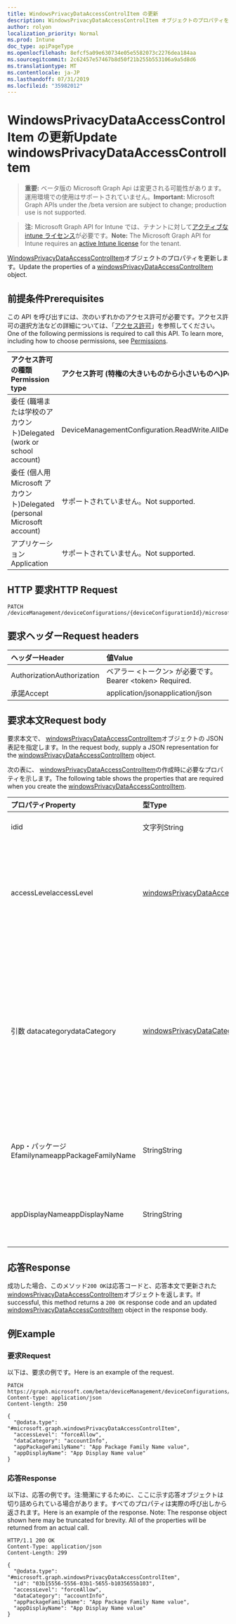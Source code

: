 ```yaml
---
title: WindowsPrivacyDataAccessControlItem の更新
description: WindowsPrivacyDataAccessControlItem オブジェクトのプロパティを更新します。
author: rolyon
localization_priority: Normal
ms.prod: Intune
doc_type: apiPageType
ms.openlocfilehash: 8efcf5a09e630734e05e5582073c2276dea184aa
ms.sourcegitcommit: 2c62457e57467b8d50f21b255b553106a9a5d8d6
ms.translationtype: MT
ms.contentlocale: ja-JP
ms.lasthandoff: 07/31/2019
ms.locfileid: "35982012"
---
```

# <a name="update-windowsprivacydataaccesscontrolitem"></a><span data-ttu-id="c3cdb-103">WindowsPrivacyDataAccessControlItem の更新</span><span class="sxs-lookup"><span data-stu-id="c3cdb-103">Update windowsPrivacyDataAccessControlItem</span></span>

> <span data-ttu-id="c3cdb-104">**重要:** ベータ版の Microsoft Graph Api は変更される可能性があります。運用環境での使用はサポートされていません。</span><span class="sxs-lookup"><span data-stu-id="c3cdb-104">**Important:** Microsoft Graph APIs under the /beta version are subject to change; production use is not supported.</span></span>

> <span data-ttu-id="c3cdb-105">**注:** Microsoft Graph API for Intune では、テナントに対して[アクティブな intune ライセンス](https://go.microsoft.com/fwlink/?linkid=839381)が必要です。</span><span class="sxs-lookup"><span data-stu-id="c3cdb-105">**Note:** The Microsoft Graph API for Intune requires an [active Intune license](https://go.microsoft.com/fwlink/?linkid=839381) for the tenant.</span></span>

<span data-ttu-id="c3cdb-106">[WindowsPrivacyDataAccessControlItem](../resources/intune-deviceconfig-windowsprivacydataaccesscontrolitem.md)オブジェクトのプロパティを更新します。</span><span class="sxs-lookup"><span data-stu-id="c3cdb-106">Update the properties of a [windowsPrivacyDataAccessControlItem](../resources/intune-deviceconfig-windowsprivacydataaccesscontrolitem.md) object.</span></span>

## <a name="prerequisites"></a><span data-ttu-id="c3cdb-107">前提条件</span><span class="sxs-lookup"><span data-stu-id="c3cdb-107">Prerequisites</span></span>
<span data-ttu-id="c3cdb-p101">この API を呼び出すには、次のいずれかのアクセス許可が必要です。アクセス許可の選択方法などの詳細については、「[アクセス許可](/graph/permissions-reference)」を参照してください。</span><span class="sxs-lookup"><span data-stu-id="c3cdb-p101">One of the following permissions is required to call this API. To learn more, including how to choose permissions, see [Permissions](/graph/permissions-reference).</span></span>

|<span data-ttu-id="c3cdb-110">アクセス許可の種類</span><span class="sxs-lookup"><span data-stu-id="c3cdb-110">Permission type</span></span>|<span data-ttu-id="c3cdb-111">アクセス許可 (特権の大きいものから小さいものへ)</span><span class="sxs-lookup"><span data-stu-id="c3cdb-111">Permissions (from most to least privileged)</span></span>|
|:---|:---|
|<span data-ttu-id="c3cdb-112">委任 (職場または学校のアカウント)</span><span class="sxs-lookup"><span data-stu-id="c3cdb-112">Delegated (work or school account)</span></span>|<span data-ttu-id="c3cdb-113">DeviceManagementConfiguration.ReadWrite.All</span><span class="sxs-lookup"><span data-stu-id="c3cdb-113">DeviceManagementConfiguration.ReadWrite.All</span></span>|
|<span data-ttu-id="c3cdb-114">委任 (個人用 Microsoft アカウント)</span><span class="sxs-lookup"><span data-stu-id="c3cdb-114">Delegated (personal Microsoft account)</span></span>|<span data-ttu-id="c3cdb-115">サポートされていません。</span><span class="sxs-lookup"><span data-stu-id="c3cdb-115">Not supported.</span></span>|
|<span data-ttu-id="c3cdb-116">アプリケーション</span><span class="sxs-lookup"><span data-stu-id="c3cdb-116">Application</span></span>|<span data-ttu-id="c3cdb-117">サポートされていません。</span><span class="sxs-lookup"><span data-stu-id="c3cdb-117">Not supported.</span></span>|

## <a name="http-request"></a><span data-ttu-id="c3cdb-118">HTTP 要求</span><span class="sxs-lookup"><span data-stu-id="c3cdb-118">HTTP Request</span></span>
<!-- {
  "blockType": "ignored"
}
-->
``` http
PATCH /deviceManagement/deviceConfigurations/{deviceConfigurationId}/microsoft.graph.windows10GeneralConfiguration/privacyAccessControls/{windowsPrivacyDataAccessControlItemId}
```

## <a name="request-headers"></a><span data-ttu-id="c3cdb-119">要求ヘッダー</span><span class="sxs-lookup"><span data-stu-id="c3cdb-119">Request headers</span></span>
|<span data-ttu-id="c3cdb-120">ヘッダー</span><span class="sxs-lookup"><span data-stu-id="c3cdb-120">Header</span></span>|<span data-ttu-id="c3cdb-121">値</span><span class="sxs-lookup"><span data-stu-id="c3cdb-121">Value</span></span>|
|:---|:---|
|<span data-ttu-id="c3cdb-122">Authorization</span><span class="sxs-lookup"><span data-stu-id="c3cdb-122">Authorization</span></span>|<span data-ttu-id="c3cdb-123">ベアラー &lt;トークン&gt; が必要です。</span><span class="sxs-lookup"><span data-stu-id="c3cdb-123">Bearer &lt;token&gt; Required.</span></span>|
|<span data-ttu-id="c3cdb-124">承諾</span><span class="sxs-lookup"><span data-stu-id="c3cdb-124">Accept</span></span>|<span data-ttu-id="c3cdb-125">application/json</span><span class="sxs-lookup"><span data-stu-id="c3cdb-125">application/json</span></span>|

## <a name="request-body"></a><span data-ttu-id="c3cdb-126">要求本文</span><span class="sxs-lookup"><span data-stu-id="c3cdb-126">Request body</span></span>
<span data-ttu-id="c3cdb-127">要求本文で、 [windowsPrivacyDataAccessControlItem](../resources/intune-deviceconfig-windowsprivacydataaccesscontrolitem.md)オブジェクトの JSON 表記を指定します。</span><span class="sxs-lookup"><span data-stu-id="c3cdb-127">In the request body, supply a JSON representation for the [windowsPrivacyDataAccessControlItem](../resources/intune-deviceconfig-windowsprivacydataaccesscontrolitem.md) object.</span></span>

<span data-ttu-id="c3cdb-128">次の表に、 [windowsPrivacyDataAccessControlItem](../resources/intune-deviceconfig-windowsprivacydataaccesscontrolitem.md)の作成時に必要なプロパティを示します。</span><span class="sxs-lookup"><span data-stu-id="c3cdb-128">The following table shows the properties that are required when you create the [windowsPrivacyDataAccessControlItem](../resources/intune-deviceconfig-windowsprivacydataaccesscontrolitem.md).</span></span>

|<span data-ttu-id="c3cdb-129">プロパティ</span><span class="sxs-lookup"><span data-stu-id="c3cdb-129">Property</span></span>|<span data-ttu-id="c3cdb-130">型</span><span class="sxs-lookup"><span data-stu-id="c3cdb-130">Type</span></span>|<span data-ttu-id="c3cdb-131">説明</span><span class="sxs-lookup"><span data-stu-id="c3cdb-131">Description</span></span>|
|:---|:---|:---|
|<span data-ttu-id="c3cdb-132">id</span><span class="sxs-lookup"><span data-stu-id="c3cdb-132">id</span></span>|<span data-ttu-id="c3cdb-133">文字列</span><span class="sxs-lookup"><span data-stu-id="c3cdb-133">String</span></span>|<span data-ttu-id="c3cdb-134">WindowsPrivacyDataAccessControlItem のキー。</span><span class="sxs-lookup"><span data-stu-id="c3cdb-134">The key of WindowsPrivacyDataAccessControlItem.</span></span>|
|<span data-ttu-id="c3cdb-135">accessLevel</span><span class="sxs-lookup"><span data-stu-id="c3cdb-135">accessLevel</span></span>|[<span data-ttu-id="c3cdb-136">windowsPrivacyDataAccessLevel</span><span class="sxs-lookup"><span data-stu-id="c3cdb-136">windowsPrivacyDataAccessLevel</span></span>](../resources/intune-deviceconfig-windowsprivacydataaccesslevel.md)|<span data-ttu-id="c3cdb-137">これは、指定されたアプリケーションに割り当てられるプライバシーデータカテゴリのアクセスレベルを示します。</span><span class="sxs-lookup"><span data-stu-id="c3cdb-137">This indicates an access level for the privacy data category to which the specified application will be given to.</span></span> <span data-ttu-id="c3cdb-138">使用可能な値は、`notConfigured`、`forceAllow`、`forceDeny`、`userInControl` です。</span><span class="sxs-lookup"><span data-stu-id="c3cdb-138">Possible values are: `notConfigured`, `forceAllow`, `forceDeny`, `userInControl`.</span></span>|
|<span data-ttu-id="c3cdb-139">引数 datacategory</span><span class="sxs-lookup"><span data-stu-id="c3cdb-139">dataCategory</span></span>|[<span data-ttu-id="c3cdb-140">windowsPrivacyDataCategory</span><span class="sxs-lookup"><span data-stu-id="c3cdb-140">windowsPrivacyDataCategory</span></span>](../resources/intune-deviceconfig-windowsprivacydatacategory.md)|<span data-ttu-id="c3cdb-141">これは、特定のアクセス制御が適用されるプライバシーデータカテゴリを示します。</span><span class="sxs-lookup"><span data-stu-id="c3cdb-141">This indicates a privacy data category to which the specific access control will apply.</span></span> <span data-ttu-id="c3cdb-142">可能な値: `notConfigured`、 `accountInfo` `appsRunInBackground` `calendar` `callHistory` `camera` `contacts` `diagnosticsInfo` `email` `location` `messaging` `microphone`、、、、、、、、、、、、 `motion` `notifications` `phone` `radios` `tasks` `syncWithDevices` `trustedDevices`.</span><span class="sxs-lookup"><span data-stu-id="c3cdb-142">Possible values are: `notConfigured`, `accountInfo`, `appsRunInBackground`, `calendar`, `callHistory`, `camera`, `contacts`, `diagnosticsInfo`, `email`, `location`, `messaging`, `microphone`, `motion`, `notifications`, `phone`, `radios`, `tasks`, `syncWithDevices`, `trustedDevices`.</span></span>|
|<span data-ttu-id="c3cdb-143">App・パッケージ Efamilyname</span><span class="sxs-lookup"><span data-stu-id="c3cdb-143">appPackageFamilyName</span></span>|<span data-ttu-id="c3cdb-144">String</span><span class="sxs-lookup"><span data-stu-id="c3cdb-144">String</span></span>|<span data-ttu-id="c3cdb-145">Windows アプリのパッケージファミリ名。</span><span class="sxs-lookup"><span data-stu-id="c3cdb-145">The Package Family Name of a Windows app.</span></span> <span data-ttu-id="c3cdb-146">設定すると、指定したアプリケーションにアクセスレベルが適用されます。</span><span class="sxs-lookup"><span data-stu-id="c3cdb-146">When set, the access level applies to the specified application.</span></span>|
|<span data-ttu-id="c3cdb-147">appDisplayName</span><span class="sxs-lookup"><span data-stu-id="c3cdb-147">appDisplayName</span></span>|<span data-ttu-id="c3cdb-148">String</span><span class="sxs-lookup"><span data-stu-id="c3cdb-148">String</span></span>|<span data-ttu-id="c3cdb-149">Windows アプリのパッケージファミリ名。</span><span class="sxs-lookup"><span data-stu-id="c3cdb-149">The Package Family Name of a Windows app.</span></span> <span data-ttu-id="c3cdb-150">設定すると、指定したアプリケーションにアクセスレベルが適用されます。</span><span class="sxs-lookup"><span data-stu-id="c3cdb-150">When set, the access level applies to the specified application.</span></span>|



## <a name="response"></a><span data-ttu-id="c3cdb-151">応答</span><span class="sxs-lookup"><span data-stu-id="c3cdb-151">Response</span></span>
<span data-ttu-id="c3cdb-152">成功した場合、このメソッド`200 OK`は応答コードと、応答本文で更新された[windowsPrivacyDataAccessControlItem](../resources/intune-deviceconfig-windowsprivacydataaccesscontrolitem.md)オブジェクトを返します。</span><span class="sxs-lookup"><span data-stu-id="c3cdb-152">If successful, this method returns a `200 OK` response code and an updated [windowsPrivacyDataAccessControlItem](../resources/intune-deviceconfig-windowsprivacydataaccesscontrolitem.md) object in the response body.</span></span>

## <a name="example"></a><span data-ttu-id="c3cdb-153">例</span><span class="sxs-lookup"><span data-stu-id="c3cdb-153">Example</span></span>

### <a name="request"></a><span data-ttu-id="c3cdb-154">要求</span><span class="sxs-lookup"><span data-stu-id="c3cdb-154">Request</span></span>
<span data-ttu-id="c3cdb-155">以下は、要求の例です。</span><span class="sxs-lookup"><span data-stu-id="c3cdb-155">Here is an example of the request.</span></span>
``` http
PATCH https://graph.microsoft.com/beta/deviceManagement/deviceConfigurations/{deviceConfigurationId}/microsoft.graph.windows10GeneralConfiguration/privacyAccessControls/{windowsPrivacyDataAccessControlItemId}
Content-type: application/json
Content-length: 250

{
  "@odata.type": "#microsoft.graph.windowsPrivacyDataAccessControlItem",
  "accessLevel": "forceAllow",
  "dataCategory": "accountInfo",
  "appPackageFamilyName": "App Package Family Name value",
  "appDisplayName": "App Display Name value"
}
```

### <a name="response"></a><span data-ttu-id="c3cdb-156">応答</span><span class="sxs-lookup"><span data-stu-id="c3cdb-156">Response</span></span>
<span data-ttu-id="c3cdb-p106">以下は、応答の例です。注:簡潔にするために、ここに示す応答オブジェクトは切り詰められている場合があります。すべてのプロパティは実際の呼び出しから返されます。</span><span class="sxs-lookup"><span data-stu-id="c3cdb-p106">Here is an example of the response. Note: The response object shown here may be truncated for brevity. All of the properties will be returned from an actual call.</span></span>
``` http
HTTP/1.1 200 OK
Content-Type: application/json
Content-Length: 299

{
  "@odata.type": "#microsoft.graph.windowsPrivacyDataAccessControlItem",
  "id": "03b15556-5556-03b1-5655-b1035655b103",
  "accessLevel": "forceAllow",
  "dataCategory": "accountInfo",
  "appPackageFamilyName": "App Package Family Name value",
  "appDisplayName": "App Display Name value"
}
```





